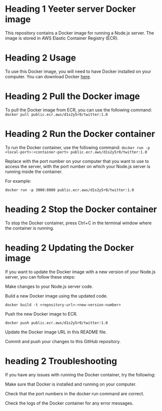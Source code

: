 # Heading 1 Yeeter server Docker image
This repository contains a Docker image for running a Node.js server. The image is stored in AWS Elastic Container Registry (ECR).

# Heading 2 Usage
To use this Docker image, you will need to have Docker installed on your computer. You can download Docker [here](https://www.docker.com/products/docker-desktop/).

# Heading 2 Pull the Docker image
To pull the Docker image from ECR, you can use the following command:
`docker pull public.ecr.aws/d1s2y5r0/twitter:1.0`

# Heading 2 Run the Docker container
To run the Docker container, use the following command:
`docker run -p <local-port>:<container-port> public.ecr.aws/d1s2y5r0/twitter:1.0`

Replace <local-port> with the port number on your computer that you want to use to access the server, <container-port> with the port number on which your Node.js server is running inside the container.

For example:

`docker run -p 3000:8080 public.ecr.aws/d1s2y5r0/twitter:1.0`

# heading 2 Stop the Docker container
To stop the Docker container, press Ctrl+C in the terminal window where the container is running.

# heading 2 Updating the Docker image
If you want to update the Docker image with a new version of your Node.js server, you can follow these steps:

Make changes to your Node.js server code.

Build a new Docker image using the updated code.

`docker build -t <repository-url>:<new-version-number>`

Push the new Docker image to ECR.

`docker push public.ecr.aws/d1s2y5r0/twitter:1.0`

Update the Docker image URL in this README file.

Commit and push your changes to this GitHub repository.

# heading 2 Troubleshooting
If you have any issues with running the Docker container, try the following:

Make sure that Docker is installed and running on your computer.

Check that the port numbers in the docker run command are correct.

Check the logs of the Docker container for any error messages.



